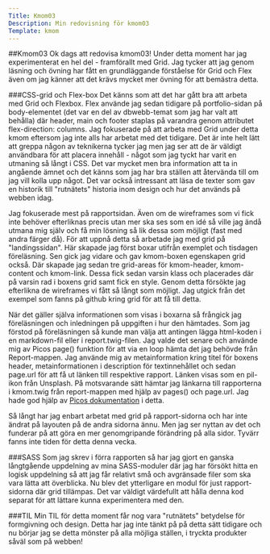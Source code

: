 ```yaml
---
Title: Kmom03
Description: Min redovisning för kmom03
Template: kmom
---
```


##Kmom03
Ok dags att redovisa kmom03! Under detta moment har jag experimenterat en hel del - framförallt med Grid. Jag tycker att jag genom läsning och övning har fått en grundläggande förståelse för Grid och Flex även om jag känner att det krävs mycket mer övning för att bemästra detta.

###CSS-grid och Flex-box
Det känns som att det har gått bra att arbeta med Grid och Flexbox. Flex använde jag sedan tidigare på portfolio-sidan på body-elementet (det var en del av dbwebb-temat som jag har valt att behålla) där header, main och footer staplas på varandra genom attributet flex-direction: columns. Jag fokuserade på att arbeta med Grid under detta kmom eftersom jag inte alls har arbetat med det tidigare. Det är inte helt lätt att greppa någon av teknikerna tycker jag men jag ser att de är väldigt användbara för att placera innehåll - något som jag tyckt har varit en utmaning så långt i CSS. Det var mycket men bra information att ta in angående ämnet och det känns som jag har bra ställen att återvända till om jag vill kolla upp något. Det var också intressant att läsa de texter som gav en historik till "rutnätets" historia inom design och hur det används på webben idag. 

Jag fokuserade mest på rapportsidan. Även om de wireframes som vi fick inte behöver efterliknas precis utan mer ska ses som en idé så ville jag ändå utmana mig själv och få min lösning så lik dessa som möjligt (fast med andra färger då). För att uppnå detta så arbetade jag med grid på "landingssidan". Här skapade jag först boxar utifrån exemplet och tisdagen föreläsning. Sen gick jag vidare och gav kmom-boxen egenskapen grid också. Där skapade jag sedan tre grid-areas för kmom-header, kmom-content och kmom-link. Dessa fick sedan varsin klass och placerades där på varsin rad i boxens grid samt fick en style. Genom detta försökte jag efterlikna de wireframes vi fått så långt som möjligt. Jag utgick från det exempel som fanns på github kring grid för att få till detta. 

När det gäller själva informationen som visas i boxarna så frångick jag föreläsningen och inledningen på uppgiften i hur den hämtades. Som jag förstod på föreläsningen så kunde man välja att antingen lägga html-koden i en markdown-fil eller i report.twig-filen. Jag valde det senare och använde mig av Picos page() funktion för att via en loop hämta det jag behövde från Report-mappen. Jag använde mig av metainformation kring titel för boxens header, metainformationen i description för textinnehållet och sedan page.url för att få ut länken till respektive rapport. Länken visas som en pil-ikon från Unsplash. På motsvarande sätt hämtar jag länkarna till rapporterna i kmom.twig från report-mappen med hjälp av pages() och page.url. Jag hade god hjälp av [Picos dokumentation](http://picocms.org/in-depth/features/pages-function) i detta. 

Så långt har jag enbart arbetat med grid på rapport-sidorna och har inte ändrat på layouten på de andra sidorna ännu. Men jag ser nyttan av det och funderar på att göra en mer genomgripande förändring på alla sidor. Tyvärr fanns inte tiden för detta denna vecka.

###SASS
Som jag skrev i förra rapporten så har jag gjort en ganska långtgående uppdelning av mina SASS-moduler där jag har försökt hitta en logisk uppdelning så att jag får relativt små och avgränsade filer som ska vara lätta att överblicka. Nu blev det ytterligare en modul för just rapport-sidorna där grid tillämpas. Det var väldigt värdefullt att hålla denna kod separat för att lättare kunna experimentera med den. 

###TIL
Min TIL för detta moment får nog vara "rutnätets" betydelse för formgivning och design. Detta har jag inte tänkt på på detta sätt tidigare och nu börjar jag se detta mönster på alla möjliga ställen, i tryckta produkter såväl som på webben!
